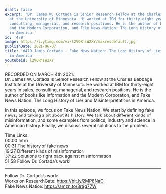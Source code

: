 ```yaml
---
draft: false
excerpt: 'Dr. James W. Cortada is Senior Research Fellow at the Charles Babbage Institute
  at the University of Minnesota. He worked at IBM for thirty-eight years in sales,
  consulting, managerial, and research positions. He is the author of books like Information
  and the Modern Corporation, and Fake News Nation: The Long History of Lies and Misinterpretations
  in America.'
id: '479'
image: https://i.ytimg.com/vi/l2VQRnsW2XY/maxresdefault.jpg
publishDate: 2021-06-07
title: '#479 James Cortada - Fake News Nation: The Long History of Lies and Misinterpretations
  in America'
youtubeid: l2VQRnsW2XY
---
```

<div class="timelinks">

RECORDED ON MARCH 4th 2021.  
Dr. James W. Cortada is Senior Research Fellow at the Charles Babbage Institute at the University of Minnesota. He worked at IBM for thirty-eight years in sales, consulting, managerial, and research positions. He is the author of books like Information and the Modern Corporation, and Fake News Nation: The Long History of Lies and Misinterpretations in America.

In this episode, we focus on Fake News Nation. We start by defining fake news, and talking a bit about its history. We talk about different kinds of misinformation, and some examples from politics, industry and science in American history. Finally, we discuss several solutions to the problem.

Time Links:  
<time>00:00</time> Intro  
<time>00:31</time> The history of fake news  
<time>19:27</time> Different kinds of misinformation  
<time>37:22</time> Solutions to fight back against misinformation  
<time>51:58</time> Follow Dr. Cortada’s work!

---

Follow Dr. Cortada’s work:  
Works on ResearchGate: https://bit.ly/2MP8NaC  
Fake News Nation: https://amzn.to/3rGg77W
</div>

